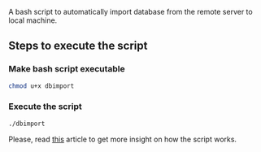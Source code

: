 A bash script to automatically import database from the remote server to local machine.

## Steps to execute the script

### Make bash script executable
```bash
chmod u+x dbimport
```

### Execute the script
```bash
./dbimport
```

Please, read <a href="https://abhishekejam.com/articles/automatically-sync-database-from-remote-aws-rds-instance-to-local-mysql-server">this</a> article to get more insight on how the script works.
